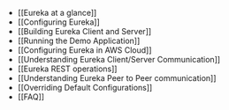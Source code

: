 * [[Eureka at a glance]]
* [[Configuring Eureka]]
* [[Building Eureka Client and Server]]
* [[Running the Demo Application]]
* [[Configuring Eureka in AWS Cloud]]
* [[Understanding Eureka Client/Server Communication]]
* [[Eureka REST operations]]
* [[Understanding Eureka Peer to Peer communication]]
* [[Overriding Default Configurations]]
* [[FAQ]]
